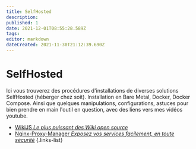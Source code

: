 ```yaml
---
title: SelfHosted
description: 
published: 1
date: 2021-12-01T08:55:28.589Z
tags: 
editor: markdown
dateCreated: 2021-11-30T21:12:39.690Z
---
```


# SelfHosted
Ici vous trouverez des procédures d'installations de diverses solutions SelfHosted (héberger chez soit). Installation en Bare Metal, Docker, Docker Compose. Ainsi que quelques manipulations, configurations, astuces pour bien prendre en main l'outil en question, avec des liens vers mes vidéos youtube.

- [WikiJS *Le plus puissant des Wiki open source*](/SelfHosted/WikiJS)
- [Nginx-Proxy-Manager *Exposez vos services facilement, en toute sécurité*](/SelfHosted/Nginx-Proxy-Manager)
{.links-list}